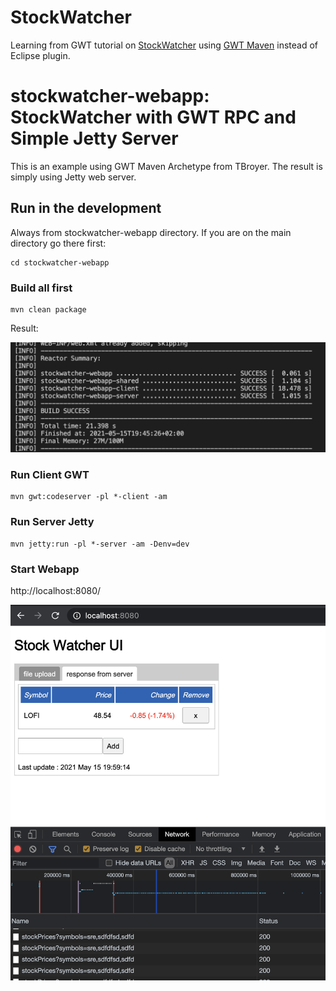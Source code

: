 # StockWatcher

Learning from GWT tutorial on [StockWatcher](http://www.gwtproject.org/doc/latest/tutorial/gettingstarted.html) using [GWT Maven](https://tbroyer.github.io/gwt-maven-plugin/) instead of Eclipse plugin.


# stockwatcher-webapp: StockWatcher with GWT RPC and Simple Jetty Server

This is an example using GWT Maven Archetype from TBroyer. The result is simply using Jetty web server.

## Run in the development

Always from stockwatcher-webapp directory. If you are on the main directory go there first:

```
cd stockwatcher-webapp
```

### Build all first

```
mvn clean package
```

Result: 

![Build Result](build-result.png?raw=true "Build Result")

### Run Client GWT

```
mvn gwt:codeserver -pl *-client -am
```

### Run Server Jetty

```
mvn jetty:run -pl *-server -am -Denv=dev
```

### Start Webapp

http://localhost:8080/

![StockWatcher UI](stockwatcher-ui.png?raw=true "StockWatcher UI")
